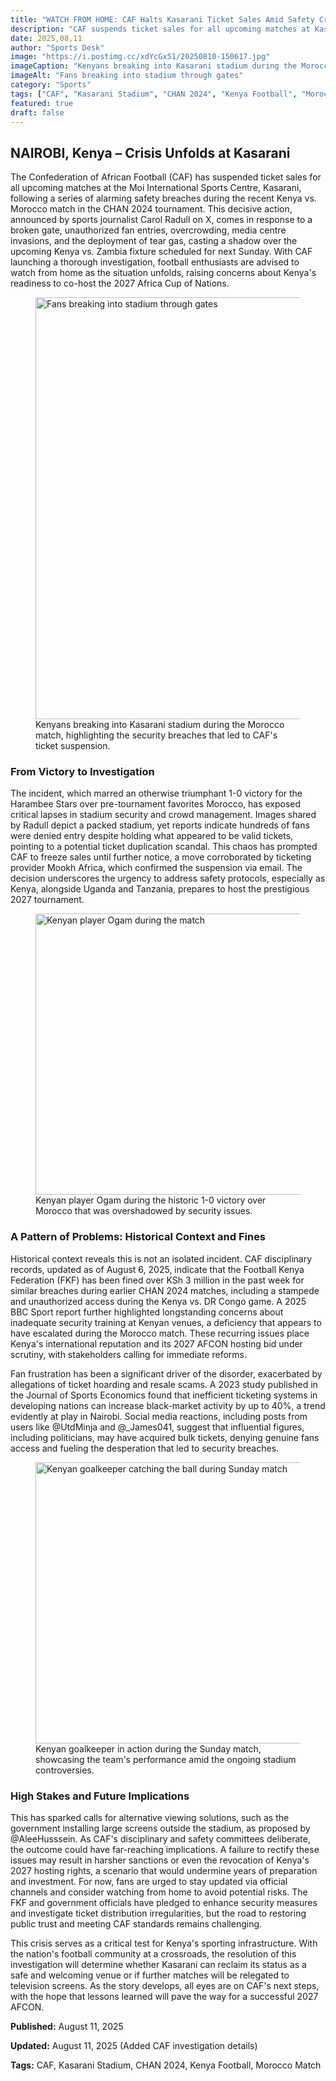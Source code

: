 ```yaml
---
title: "WATCH FROM HOME: CAF Halts Kasarani Ticket Sales Amid Safety Crisis"
description: "CAF suspends ticket sales for all upcoming matches at Kasarani following alarming safety breaches during Kenya vs Morocco CHAN 2024 match"
date: 2025,08,11
author: "Sports Desk"
image: "https://i.postimg.cc/xdYcGx51/20250810-150617.jpg"
imageCaption: "Kenyans breaking into Kasarani stadium during the Morocco match"
imageAlt: "Fans breaking into stadium through gates"
category: "Sports"
tags: ["CAF", "Kasarani Stadium", "CHAN 2024", "Kenya Football", "Morocco Match", "Stadium Safety"]
featured: true
draft: false
---
```


<div class="article,content">

## NAIROBI, Kenya – Crisis Unfolds at Kasarani

The Confederation of African Football (CAF) has suspended ticket sales for all upcoming matches at the Moi International Sports Centre, Kasarani, following a series of alarming safety breaches during the recent Kenya vs. Morocco match in the CHAN 2024 tournament. This decisive action, announced by sports journalist Carol Radull on X, comes in response to a broken gate, unauthorized fan entries, overcrowding, media centre invasions, and the deployment of tear gas, casting a shadow over the upcoming Kenya vs. Zambia fixture scheduled for next Sunday. With CAF launching a thorough investigation, football enthusiasts are advised to watch from home as the situation unfolds, raising concerns about Kenya's readiness to co-host the 2027 Africa Cup of Nations.

<figure class="featured,image">
  <img 
    src="https://i.postimg.cc/xdYcGx51/20250810-150617.jpg" 
    alt="Fans breaking into stadium through gates"
    loading="lazy"
    width="1200"
    height="675"
  />
  <figcaption>Kenyans breaking into Kasarani stadium during the Morocco match, highlighting the security breaches that led to CAF's ticket suspension.</figcaption>
</figure>

### From Victory to Investigation

The incident, which marred an otherwise triumphant 1-0 victory for the Harambee Stars over pre-tournament favorites Morocco, has exposed critical lapses in stadium security and crowd management. Images shared by Radull depict a packed stadium, yet reports indicate hundreds of fans were denied entry despite holding what appeared to be valid tickets, pointing to a potential ticket duplication scandal. This chaos has prompted CAF to freeze sales until further notice, a move corroborated by ticketing provider Mookh Africa, which confirmed the suspension via email. The decision underscores the urgency to address safety protocols, especially as Kenya, alongside Uganda and Tanzania, prepares to host the prestigious 2027 tournament.

<figure class="content,image">
  <img 
    src="https://i.postimg.cc/nLtQRcFZ/20250810-171322.jpg" 
    alt="Kenyan player Ogam during the match"
    loading="lazy"
    width="800"
    height="450"
  />
  <figcaption>Kenyan player Ogam during the historic 1-0 victory over Morocco that was overshadowed by security issues.</figcaption>
</figure>

### A Pattern of Problems: Historical Context and Fines

Historical context reveals this is not an isolated incident. CAF disciplinary records, updated as of August 6, 2025, indicate that the Football Kenya Federation (FKF) has been fined over KSh 3 million in the past week for similar breaches during earlier CHAN 2024 matches, including a stampede and unauthorized access during the Kenya vs. DR Congo game. A 2025 BBC Sport report further highlighted longstanding concerns about inadequate security training at Kenyan venues, a deficiency that appears to have escalated during the Morocco match. These recurring issues place Kenya's international reputation and its 2027 AFCON hosting bid under scrutiny, with stakeholders calling for immediate reforms.

Fan frustration has been a significant driver of the disorder, exacerbated by allegations of ticket hoarding and resale scams. A 2023 study published in the Journal of Sports Economics found that inefficient ticketing systems in developing nations can increase black-market activity by up to 40%, a trend evidently at play in Nairobi. Social media reactions, including posts from users like @UtdMinja and @_James041, suggest that influential figures, including politicians, may have acquired bulk tickets, denying genuine fans access and fueling the desperation that led to security breaches.

<figure class="content,image">
  <img 
    src="https://i.postimg.cc/854WrQVG/20250811-163532.jpg" 
    alt="Kenyan goalkeeper catching the ball during Sunday match"
    loading="lazy"
    width="800"
    height="450"
  />
  <figcaption>Kenyan goalkeeper in action during the Sunday match, showcasing the team's performance amid the ongoing stadium controversies.</figcaption>
</figure>

### High Stakes and Future Implications

This has sparked calls for alternative viewing solutions, such as the government installing large screens outside the stadium, as proposed by @AleeHusssein. As CAF's disciplinary and safety committees deliberate, the outcome could have far-reaching implications. A failure to rectify these issues may result in harsher sanctions or even the revocation of Kenya's 2027 hosting rights, a scenario that would undermine years of preparation and investment. For now, fans are urged to stay updated via official channels and consider watching from home to avoid potential risks. The FKF and government officials have pledged to enhance security measures and investigate ticket distribution irregularities, but the road to restoring public trust and meeting CAF standards remains challenging.

This crisis serves as a critical test for Kenya's sporting infrastructure. With the nation's football community at a crossroads, the resolution of this investigation will determine whether Kasarani can reclaim its status as a safe and welcoming venue or if further matches will be relegated to television screens. As the story develops, all eyes are on CAF's next steps, with the hope that lessons learned will pave the way for a successful 2027 AFCON.

<div class="article,meta">
  <p><strong>Published:</strong> August 11, 2025</p>
  <p><strong>Updated:</strong> August 11, 2025 (Added CAF investigation details)</p>
  <p><strong>Tags:</strong> CAF, Kasarani Stadium, CHAN 2024, Kenya Football, Morocco Match</p>
</div>

</div>